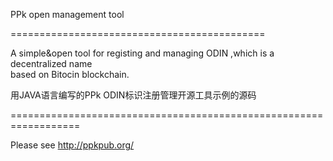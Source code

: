 PPk open management tool

============================================

A simple&open tool for registing and managing ODIN ,which is a decentralized name  
based on Bitocin blockchain.

用JAVA语言编写的PPk ODIN标识注册管理开源工具示例的源码

==================================================================

Please see http://ppkpub.org/

